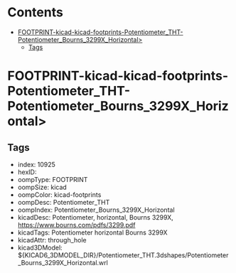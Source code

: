 



Contents
========

* [FOOTPRINT-kicad-kicad-footprints-Potentiometer_THT-Potentiometer_Bourns_3299X_Horizontal>](#footprint-kicad-kicad-footprints-potentiometer_tht-potentiometer_bourns_3299x_horizontal)
	* [Tags](#tags)

# FOOTPRINT-kicad-kicad-footprints-Potentiometer_THT-Potentiometer_Bourns_3299X_Horizontal>

## Tags

- index: 10925
- hexID: 
- oompType: FOOTPRINT
- oompSize: kicad
- oompColor: kicad-footprints
- oompDesc: Potentiometer_THT
- oompIndex: Potentiometer_Bourns_3299X_Horizontal
- kicadDesc: Potentiometer, horizontal, Bourns 3299X, https://www.bourns.com/pdfs/3299.pdf
- kicadTags: Potentiometer horizontal Bourns 3299X
- kicadAttr: through_hole
- kicad3DModel: ${KICAD6_3DMODEL_DIR}/Potentiometer_THT.3dshapes/Potentiometer_Bourns_3299X_Horizontal.wrl
